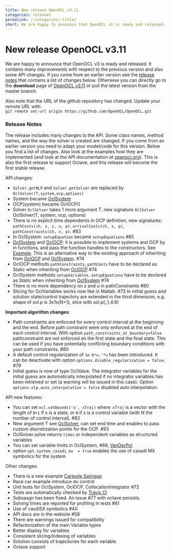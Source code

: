 ```yaml
---
title: New release OpenOCL v3.11
categories: releases
permalink: /:categories/:title/
short: We are happy to announce that OpenOCL v3 is ready and released. It contains many improvements with respect to the previous version and also some API changes. 
---
```


# New release OpenOCL v3.11

We are happy to announce that OpenOCL v3 is ready and released. 
It contains many improvements with respect to the previous version and also some API changes. 
If you come from an earlier version see the [release notes](https://github.com/OpenOCL/OpenOCL/releases/tag/v.3.11) that contains a list of changes below.
Otherwise you can directly go to the **download** page of [OpenOCL v3.11](/get-started/) or pull the latest version from the master branch.

Also note that the URL of the github repository has changed. Update your remote URL with:   
`git remote set-url origin https://github.com/OpenOCL/OpenOCL.git`

### Release Notes
The release includes many changes to the API. Some class names, method names, and the way the solver is created are changed. If you come from an earlier version you need to adapt your model/code for this version. Below you find a list of changes. Also look at the examples how they are implemented (and look at the API documentation at [openocl.org](/)). This is also the first release to support Octave, and this release will become the first stable release. 

API changes:
* `Solver.getNLP` and `Solver.getSolver` are replaced by `OclSolver(T,system,ocp,options)`
* System became [OclSystem](/api-docs/#apiocl_system)
* OCP(system) became OclOCP()
* Solver `OclSolver` takes 1 more argument T, new signature `OclSolver` OclSolver(T, system, ocp, options)
* There is no explicit time dependents in OCP definition, new signatures: `pathCosts(ch, x, z, u, p)`, `arrivalCosts(ch, x, p)`, `pathConstraints(ch, x, p)`.  #83
* In OclSystem: `setupEquation` became `setupEquations` #85 
* [OclSystem](/api-docs/#apiocl_system) and [OclOCP](/api-docs/#apiocl_ocp): it is possible to implement systems and OCP by in functions, and pass the function handles to the constructors. See [Example](https://github.com/OpenOCL/OpenOCL/blob/master/Examples/01VanDerPol/mainVanDerPol.m). This is an alternative way to the existing approach of inheriting from  [OclOCP](/api-docs/#apiocl_ocp) and [OclSystem](/api-docs/#apiocl_system). #74 
* OclOCP methods `pathConstraints`, `pathCosts` have to be declared as Static when inheriting from  [OclOCP](/api-docs/#apiocl_ocp) #74 
* OclSystem methods `setupVariables`. `setupEquations` have to be declared as Static when inheriting from [OclSystem](https://openocl.org/api-docs/#apiocl_system) #74 
* There is no more dependency on z and u in pathConstraints #80
* Slicing for OclVariables works now like in Matlab. #73 In initial guess and solution state/control trajectory are extended in the third dimension, e.g. shape of sol.p is 3x1x(N+1), slice with sol.p(:,1,4:6)

**Important algorithm changes**:
* Path constraints are enforced for every control interval at the beginning and the end. Before path constraint were only enforced at the end of each control interval. With option `path_constraints_at_boundary=false` pathconstraint are not enforced on the first state and the final state. This can be used if you have potentially conflicting boundary conditions with your path constraints. #80
* A default control regularization of `1e-6*u.'*u` has been introduced. It can be deactivate with option `options.disable_regularization = false;` #79 
* Initial guess is now of type OclValue. The integrator variables for the initial guess are automatically interpolated if no integrator variables has been retreived or set (a warning will be issued in this case). Option `options.nlp.auto_interpolation = false` disabled auto interpolation. 

API new features:
* You can set `ocl.setBounds('x', xTraj)` where` xTraj` is a vector with the length of `N+1` if x is a state, or `N` if x is a control variable (with N the number of control interval). #82 
* New argument T see [OclSolver](/api-docs/#apiocl_solver), can set end time and enables to pass custom discretization points for the OCP. #83 
* OclSolver.solve returns `times` or independent variables as structured variables
* You can set variable limits in OclSystem, #69, [VanDerPol](https://github.com/OpenOCL/OpenOCL/blob/master/Examples/01VanDerPol/mainVanDerPol.m)
* option `opt.system_casadi_mx  = true` enables the use of casadi MX symbolics for the system

Other changes:
* There is a new example [Cartpole Swingup](https://github.com/OpenOCL/OpenOCL/tree/master/Examples/05CartPole)
* Race car example introduce du control
* Unit tests for OclSystem, OclOCP, CollocationIntegrator #72
* Tests are automatically checked by [Travis CI](https://travis-ci.org/OpenOCL/OpenOCL)
* Subsasgn has been fixed. An issue #77 with octave persists.
* Solving times are reported for profiling in tests #61
* Use of casdiSX symbolics #40 
* API docs are in the website #58
* There are warnings issued for compatibility
* Refactorization of the main Variable types
* Better display for variables
* Consistent slicing/indexing of variables
* Solution consists of trajectories for each variable 
* Octave support
